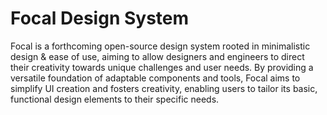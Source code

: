 # Focal Design System

Focal is a forthcoming open-source design system rooted in minimalistic design & ease of use, aiming to allow designers and engineers to direct their creativity towards unique challenges and user needs. By providing a versatile foundation of adaptable components and tools, Focal aims to simplify UI creation and fosters creativity, enabling users to tailor its basic, functional design elements to their specific needs. 
